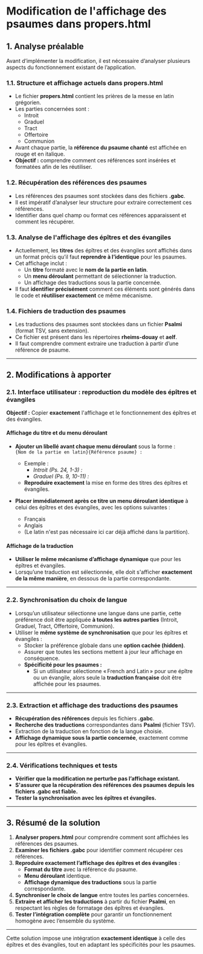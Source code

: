 # **Modification de l'affichage des psaumes dans propers.html**  

## **1. Analyse préalable**  

Avant d’implémenter la modification, il est nécessaire d’analyser plusieurs aspects du fonctionnement existant de l’application.  

### **1.1. Structure et affichage actuels dans propers.html**  
- Le fichier **propers.html** contient les prières de la messe en latin grégorien.  
- Les parties concernées sont :  
  - Introit  
  - Graduel  
  - Tract  
  - Offertoire  
  - Communion  
- Avant chaque partie, la **référence du psaume chanté** est affichée en rouge et en italique.  
- **Objectif :** comprendre comment ces références sont insérées et formatées afin de les réutiliser.  

### **1.2. Récupération des références des psaumes**  
- Les références des psaumes sont stockées dans des fichiers **.gabc**.  
- Il est impératif d’analyser leur structure pour extraire correctement ces références.  
- Identifier dans quel champ ou format ces références apparaissent et comment les récupérer.  

### **1.3. Analyse de l'affichage des épîtres et des évangiles**  
- Actuellement, les **titres** des épîtres et des évangiles sont affichés dans un format précis qu’il faut **reprendre à l’identique** pour les psaumes.  
- Cet affichage inclut :  
  - Un **titre** formaté avec le **nom de la partie en latin**.  
  - Un **menu déroulant** permettant de sélectionner la traduction.  
  - Un affichage des traductions sous la partie concernée.  
- Il faut **identifier précisément** comment ces éléments sont générés dans le code et **réutiliser exactement** ce même mécanisme.  

### **1.4. Fichiers de traduction des psaumes**  
- Les traductions des psaumes sont stockées dans un fichier **Psalmi** (format TSV, sans extension).  
- Ce fichier est présent dans les répertoires **rheims-douay** et **aelf**.  
- Il faut comprendre comment extraire une traduction à partir d’une référence de psaume.  

---

## **2. Modifications à apporter**  

### **2.1. Interface utilisateur : reproduction du modèle des épîtres et évangiles**  
**Objectif :** Copier **exactement** l'affichage et le fonctionnement des épîtres et des évangiles.  

#### **Affichage du titre et du menu déroulant**  
- **Ajouter un libellé avant chaque menu déroulant** sous la forme :  
  `{Nom de la partie en latin}{Référence psaume} :`  
  - Exemple :  
    - *Introit (Ps. 24, 1-3) :*  
    - *Graduel (Ps. 9, 10-11) :*  
  - **Reproduire exactement** la mise en forme des titres des épîtres et évangiles.  

- **Placer immédiatement après ce titre un menu déroulant** **identique** à celui des épîtres et des évangiles, avec les options suivantes :  
  - Français  
  - Anglais  
  - (Le latin n'est pas nécessaire ici car déjà affiché dans la partition).  

#### **Affichage de la traduction**  
- **Utiliser le même mécanisme d’affichage dynamique** que pour les épîtres et évangiles.  
- Lorsqu’une traduction est sélectionnée, elle doit s'afficher **exactement de la même manière**, en dessous de la partie correspondante.  

---

### **2.2. Synchronisation du choix de langue**  
- Lorsqu’un utilisateur sélectionne une langue dans une partie, cette préférence doit être appliquée **à toutes les autres parties** (Introit, Graduel, Tract, Offertoire, Communion).  
- Utiliser le **même système de synchronisation** que pour les épîtres et évangiles :  
  - Stocker la préférence globale dans une **option cachée (hidden)**.  
  - Assurer que toutes les sections mettent à jour leur affichage en conséquence.  
  - **Spécificité pour les psaumes :**  
    - Si un utilisateur sélectionne « French and Latin » pour une épître ou un évangile, alors seule la **traduction française** doit être affichée pour les psaumes.  

---

### **2.3. Extraction et affichage des traductions des psaumes**  
- **Récupération des références** depuis les fichiers **.gabc**.  
- **Recherche des traductions** correspondantes dans **Psalmi** (fichier TSV).  
- Extraction de la traduction en fonction de la langue choisie.  
- **Affichage dynamique sous la partie concernée**, exactement comme pour les épîtres et évangiles.  

---

### **2.4. Vérifications techniques et tests**  
- **Vérifier que la modification ne perturbe pas l’affichage existant.**  
- **S'assurer que la récupération des références des psaumes depuis les fichiers .gabc est fiable.**  
- **Tester la synchronisation avec les épîtres et évangiles.**  

---

## **3. Résumé de la solution**  

1. **Analyser propers.html** pour comprendre comment sont affichées les références des psaumes.  
2. **Examiner les fichiers .gabc** pour identifier comment récupérer ces références.  
3. **Reproduire exactement l’affichage des épîtres et des évangiles** :  
   - **Format du titre** avec la référence du psaume.  
   - **Menu déroulant** identique.  
   - **Affichage dynamique des traductions** sous la partie correspondante.  
4. **Synchroniser le choix de langue** entre toutes les parties concernées.  
5. **Extraire et afficher les traductions** à partir du fichier **Psalmi**, en respectant les règles de formatage des épîtres et évangiles.  
6. **Tester l’intégration complète** pour garantir un fonctionnement homogène avec l’ensemble du système.  

---

Cette solution impose une intégration **exactement identique** à celle des épîtres et des évangiles, tout en adaptant les spécificités pour les psaumes.